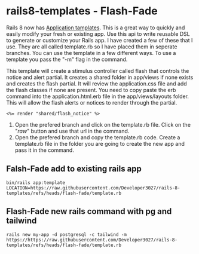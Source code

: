 # rails8-templates - Flash-Fade
Rails 8 now has [Application tamplates](https://guides.rubyonrails.org/rails_application_templates.html). This is a great way to quickly and easily modify your fresh or existing app. Use this api to write reusable DSL to generate or customize your Rails app. I have created a few of these that I use. They are all called template.rb so I have placed them in seperate branches. You can use the template in a few different ways. To use a template you pass the "-m" flag in the command.

This template will create a stimulus controller called flash that controls the notice and alert partial. It creates a shared folder in app/views if none exists and creates the flash partial. It will review the application.css file and add the flash classes if none are present. You need to copy paste the erb command into the application.html.erb file in the app/views/layouts folder. This will allow the flash alerts or notices to render through the partial.

``` <%= render "shared/flash_notice" %> ```

1. Open the prefered branch and click on the template.rb file. Click on the "*raw*" button and use that url in the command.
2. Open the prefered branch and copy the template.rb code. Create a template.rb file in the folder you are going to create the new app and pass it in the command.

## Falsh-Fade add to existing rails app

```bin/rails app:template LOCATION=https://raw.githubusercontent.com/Developer3027/rails-8-templates/refs/heads/flash-fade/template.rb```

## Flash-Fade new rails command with pg and tailwind

```rails new my-app -d postgresql -c tailwind -m https://https://raw.githubusercontent.com/Developer3027/rails-8-templates/refs/heads/flash-fade/template.rb```
